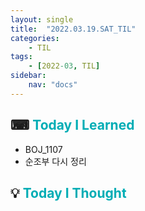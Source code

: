 ```yaml
---
layout: single
title:  "2022.03.19.SAT_TIL"
categories: 
    - TIL
tags: 
    - [2022-03, TIL]
sidebar:
    nav: "docs"
---
```



## ⌨ <a style="color:#00adb5">Today I Learned</a> 
- BOJ_1107
- 순조부 다시 정리


## 💡 <a style="color:#00adb5">Today I Thought</a>
